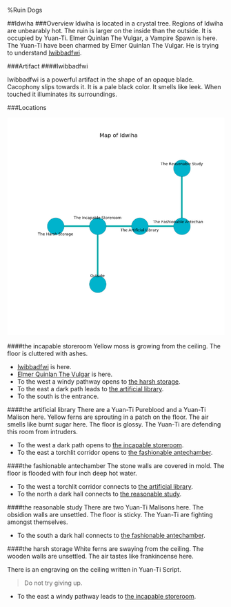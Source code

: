 %Ruin Dogs

##Idwiha
###Overview
Idwiha is located in a crystal tree. Regions of Idwiha are unbearably hot. The ruin is larger on the inside than the outside. It is occupied by Yuan-Ti. <a name="Elmer-Quinlan-The-Vulgar"></a>Elmer Quinlan The Vulgar, a Vampire Spawn is here. The Yuan-Ti have been charmed by Elmer Quinlan The Vulgar. He  is trying to understand [Iwibbadfwi](#Iwibbadfwi). 



###Artifact
####<a name="Iwibbadfwi"></a>Iwibbadfwi


Iwibbadfwi is a powerful artifact in the shape of an opaque blade. Cacophony slips towards it. It is a pale black color. It smells like leek. When touched it illuminates its surroundings. 





###Locations


![](../v2/images/Idwiha.png)

####<a name="the-incapable-storeroom"></a>the incapable storeroom
Yellow moss is growing from the ceiling. The floor is cluttered with ashes. 



* [Iwibbadfwi](#Iwibbadfwi) is here.
* [Elmer Quinlan The Vulgar](#Elmer-Quinlan-The-Vulgar) is here.
* To the west a windy pathway opens to [the harsh storage](#the-harsh-storage).
* To the east a dark path leads to [the artificial library](#the-artificial-library).
* To the south is the entrance.


####<a name="the-artificial-library"></a>the artificial library
There are a Yuan-Ti Pureblood and a Yuan-Ti Malison here. Yellow ferns are sprouting in a patch on the floor. The air smells like burnt sugar here. The floor is glossy. The Yuan-Ti are defending this room from intruders. 



* To the west a dark path opens to [the incapable storeroom](#the-incapable-storeroom).
* To the east a torchlit corridor opens to [the fashionable antechamber](#the-fashionable-antechamber).


####<a name="the-fashionable-antechamber"></a>the fashionable antechamber
The stone walls are covered in mold. The floor is flooded with four inch deep hot water. 



* To the west a torchlit corridor connects to [the artificial library](#the-artificial-library).
* To the north a dark hall connects to [the reasonable study](#the-reasonable-study).


####<a name="the-reasonable-study"></a>the reasonable study
There are two Yuan-Ti Malisons here. The obsidion walls are unsettled. The floor is sticky. The Yuan-Ti are fighting amongst themselves. 



* To the south a dark hall connects to [the fashionable antechamber](#the-fashionable-antechamber).


####<a name="the-harsh-storage"></a>the harsh storage
White ferns are swaying from the ceiling. The wooden walls are unsettled. The air tastes like frankincense here. 

There is an engraving on the ceiling written in Yuan-Ti Script. 

> Do not try giving up.
>


* To the east a windy pathway leads to [the incapable storeroom](#the-incapable-storeroom).


